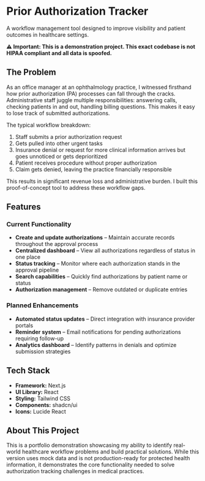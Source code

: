 # Prior Authorization Tracker

A workflow management tool designed to improve visibility and patient outcomes in healthcare settings.

**⚠️ Important: This is a demonstration project. This exact codebase is not HIPAA compliant and all data is spoofed.**

## The Problem

As an office manager at an ophthalmology practice, I witnessed firsthand how prior authorization (PA) processes can fall through the cracks. Administrative staff juggle multiple responsibilities: answering calls, checking patients in and out, handling billing questions. This makes it easy to lose track of submitted authorizations.

The typical workflow breakdown:

1. Staff submits a prior authorization request
2. Gets pulled into other urgent tasks
3. Insurance denial or request for more clinical information arrives but goes unnoticed or gets deprioritized
4. Patient receives procedure without proper authorization
5. Claim gets denied, leaving the practice financially responsible

This results in significant revenue loss and administrative burden. I built this proof-of-concept tool to address these workflow gaps.

## Features

### Current Functionality

- **Create and update authorizations** – Maintain accurate records throughout the approval process
- **Centralized dashboard** – View all authorizations regardless of status in one place
- **Status tracking** – Monitor where each authorization stands in the approval pipeline
- **Search capabilities** – Quickly find authorizations by patient name or status
- **Authorization management** – Remove outdated or duplicate entries

### Planned Enhancements

- **Automated status updates** – Direct integration with insurance provider portals
- **Reminder system** – Email notifications for pending authorizations requiring follow-up
- **Analytics dashboard** – Identify patterns in denials and optimize submission strategies

## Tech Stack

- **Framework:** Next.js
- **UI Library:** React
- **Styling:** Tailwind CSS
- **Components:** shadcn/ui
- **Icons:** Lucide React

## About This Project

This is a portfolio demonstration showcasing my ability to identify real-world healthcare workflow problems and build practical solutions. While this version uses mock data and is not production-ready for protected health information, it demonstrates the core functionality needed to solve authorization tracking challenges in medical practices.
